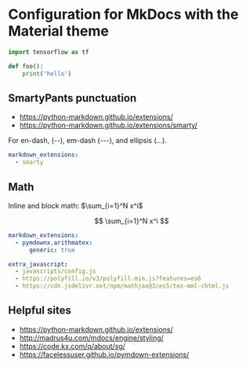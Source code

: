 # Configuration for MkDocs with the Material theme

```python
import tensorflow as tf

def foo():
    print('hello')
```

## SmartyPants punctuation

- https://python-markdown.github.io/extensions/
- https://python-markdown.github.io/extensions/smarty/

For en-dash, (--), em-dash (---), and ellipsis (...).

```yaml
markdown_extensions:
  - smarty
```

## Math

Inline and block math: $\sum_{i=1}^N x^i$

$$
\sum_{i=1}^N x^i
$$

```yaml
markdown_extensions:
  - pymdownx.arithmatex:
      generic: true

extra_javascript:
  - javascripts/config.js
  - https://polyfill.io/v3/polyfill.min.js?features=es6
  - https://cdn.jsdelivr.net/npm/mathjax@3/es5/tex-mml-chtml.js
```

## Helpful sites

- https://python-markdown.github.io/extensions/
- http://madrus4u.com/mdocs/engine/styling/
- https://code.kx.com/q/about/sg/ 
- https://facelessuser.github.io/pymdown-extensions/
